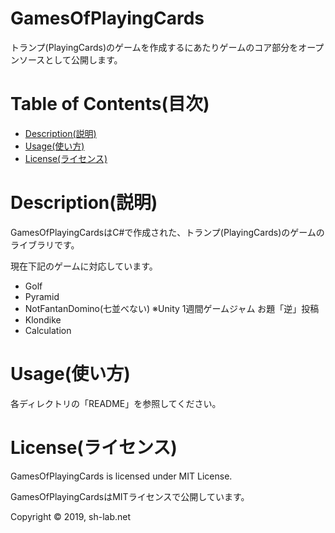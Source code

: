 # GamesOfPlayingCards
トランプ(PlayingCards)のゲームを作成するにあたりゲームのコア部分をオープンソースとして公開します。

# Table of Contents(目次)
* [Description(説明)](#Description(説明))
* [Usage(使い方)](#Usage(使い方))
* [License(ライセンス)](#License(ライセンス))

# Description(説明)
GamesOfPlayingCardsはC#で作成された、トランプ(PlayingCards)のゲームのライブラリです。

現在下記のゲームに対応しています。
* Golf
* Pyramid
* NotFantanDomino(七並べない) ※Unity 1週間ゲームジャム お題「逆」投稿
* Klondike
* Calculation

# Usage(使い方)
各ディレクトリの「README」を参照してください。

# License(ライセンス)
GamesOfPlayingCards is licensed under MIT License.

GamesOfPlayingCardsはMITライセンスで公開しています。

Copyright &copy; 2019, sh-lab.net
